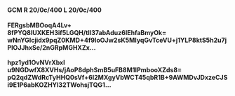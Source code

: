#### GCM R 20/0c/400 L 20/0c/400
**FERgsbMBOoqA4Lv+**<br/>**8fPYQ8lUXKEH3if5LGQH/tlI37abAduz6lEhfaBmyOk=**<br/>**wNnYGIcjidx9pqZ0KMD+4f9loOJw2sK5MIyqGvTceVU+j1YLP8ktS5h2u7jPlOJJhxSe/2nGRpMGHXZx...**<br/><br/>
**hpz1yd1OvNVrXbxl**<br/>**u9NGDwfX8XVHs/jAoP8dphSmB5uFB8M1IPmbooXZds8=**<br/>**pQ2qdZWdRcTyHHQ0sVf+6l2MXgyVbWCT45qbR1B+9AWMDvJDxzeCJSi9E1P6abKOZHYl32TWohsjTQG1...**